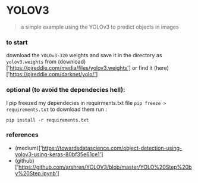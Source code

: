 # YOLOV3

> a simple example using the YOLOv3 to predict objects in images

### to start

download the `YOLOv3-320` weights and save it in the directory as `yolov3.weights` from (download)['https://pjreddie.com/media/files/yolov3.weights'] or find it (here)['https://pjreddie.com/darknet/yolo/']

### optional (to avoid the dependecies hell):

I pip freezed my dependecies in requirments.txt file `pip freeze > requirements.txt` to download them run :

```
pip install -r requirements.txt 
```

### references

- (medium)['https://towardsdatascience.com/object-detection-using-yolov3-using-keras-80bf35e61ce1']
- (github)['https://github.com/arshren/YOLOV3/blob/master/YOLO%20Step%20by%20Step.ipynb']